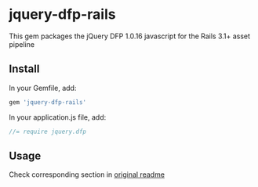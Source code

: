 # jquery-dfp-rails

This gem packages the jQuery DFP 1.0.16 javascript for the Rails 3.1+ asset pipeline

## Install
In your Gemfile, add:

```ruby
gem 'jquery-dfp-rails'
```

In your application.js file, add:

```javascript
//= require jquery.dfp
```
## Usage
Check corresponding section in [original readme](https://github.com/coop182/jquery.dfp.js#usage)
